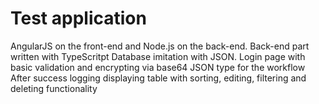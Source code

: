 # Test application
AngularJS on the front-end and Node.js on the back-end. 
Back-end part written with TypeScritpt
Database imitation with JSON. 
Login page with basic validation and encrypting via base64
JSON type for the workflow
After success logging displaying table with sorting, editing, filtering and deleting functionality
